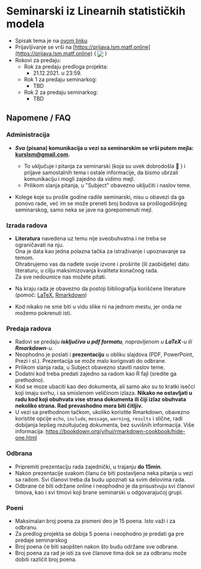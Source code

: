 # Seminarski iz Linearnih statističkih modela

* Spisak tema je na [ovom linku](teme.pdf)
* Prijavljivanje se vrši na [https://prijava.lsm.matf.online](https://prijava.lsm.matf.online) ( <img src="https://img.shields.io/uptimerobot/status/m783776540-3da45f20f673a158289141b9?label=Server%20Status"
style="display: inline-block; vertical-align: middle;"/> )
* Rokovi za predaju: 
  - Rok za predaju predloga projekta:
    - 21.12.2021. u 23:59.
  - Rok 1 za predaju seminarkog:
    - TBD
  - Rok 2 za predaju seminarkog:
    - TBD
  <!--- Rasporedi odbrana će biti naknadno objavljeni-->

## Napomene / FAQ

### Administracija

* ***Sva* (pisana) komunikacija u vezi sa seminarskim se vrši putem mejla: kurslsm@gmail.com.**

    - To uključuje i pitanja za seminarski (koja su uvek dobrodošla :slightly_smiling_face: ) i prijave samostalnih tema i ostale informacije, da bismo ubrzali komunikaciju i mogli zajedno da vidimo mejl.
    - Prilikom slanja pitanja, u "Subject" obavezno uključiti i naslov teme.
    
* Kolege koje su prošle godine radile seminarski, nisu u obavezi da ga ponovo rade, već im se može preneti broj bodova sa prošlogodišnjeg seminarskog, samo neka se jave na gorepomenuti mejl.

### Izrada radova

* **Literatura** navedena uz temu nije sveobuhvatna i ne treba se ograničavati na nju.<br>
  Ona je data kao jedna polazna tačka za istraživanje i upoznavanje sa temom.<br>
  Ohrabrujemo vas da nađete svoje izvore i proširite (ili zaobidjete) datu literaturu, u cilju maksimizovanja kvaliteta konačnog rada.<br>
  Za sve nedoumice nas možete pitati.
    
* Na kraju rada je obavezno da postoji bibliografija korišćene literature (pomoć: [LaTeX](https://www.overleaf.com/learn/latex/bibliography_management_with_bibtex), [Rmarkdown](https://rmarkdown.rstudio.com/authoring_bibliographies_and_citations.html))
  
* Kod nikako ne sme biti u vidu slike ni na jednom mestu, jer onda ne možemo pokrenuti isti.

### Predaja radova

* Radovi se predaju ***isključivo u pdf formatu**, napravljenom u **LaTeX**-u ili **Rmarkdown**-u*.
* Neophodno je poslati i **prezentaciju** u obliku slajdova (PDF, PowerPoint, Prezi i sl.). Prezentacija se može malo korigovati do odbrane.
* Prilikom slanja rada, u Subject obavezno staviti naslov teme.
* Dodatni kod treba predati zajedno sa radom kao R fajl (sredite ga prethodno).
* Kod se moze ubaciti kao deo dokumenta, ali samo ako su to kratki isečci koji imaju svrhu, i sa smislenom veličinom izlaza. **Nikako ne ostavljati u radu kod koji obuhvata vise strana dokumenta ili čiji izlaz obuhvata nekoliko strana. Rad prevashodno mora biti čitljiv.**
* U vezi sa prethodnom tačkom, ukoliko koristite Rmarkdown, obavezno koristite opcije `echo`, `include`, `message`, `warning`, `results` i slične, radi dobijanja lepšeg rezultujućeg dokumenta, bez suvišnih informacija. Više informacija: https://bookdown.org/yihui/rmarkdown-cookbook/hide-one.html

### Odbrana

* Pripremiti prezentaciju rada zajednički, u trajanju **do 15min**.
* Nakon prezentacije svakom članu će biti postavljena neka pitanja u vezi sa radom. Svi članovi treba da budu upoznati sa svim delovima rada.
* Odbrane će biti održane online i neophodno je da prisustvuju svi članovi timova, kao i svi timovi koji brane seminarski u odgovarajućoj grupi.

### Poeni

* Maksimalan broj poena za pismeni deo je 15 poena. Isto važi i za odbranu.
* Za predlog projekta se dobija 5 poena i neophodno je predati ga pre predaje seminarskog
* Broj poena će biti saopšten nakon što budu održane sve odbrane.
* Broj poena za rad je isti za sve članove tima dok se za odbranu može dobiti različit broj poena.
